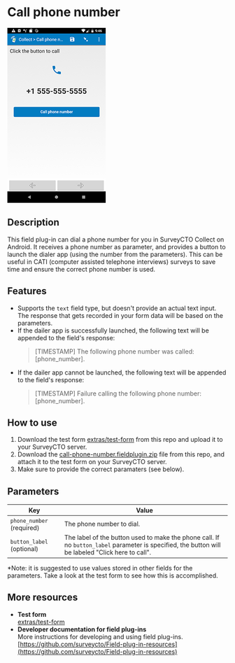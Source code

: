 # Call phone number

![](extras/call-phone-number.jpg)

## Description

This field plug-in can dial a phone number for you in SurveyCTO Collect on Android. It receives a phone number as parameter, and provides a button to launch the dialer app (using the number from the parameters). This can be useful in CATI (computer assisted telephone interviews) surveys to save time and ensure the correct phone number is used.

## Features

* Supports the `text` field type, but doesn't provide an actual text input. The response that gets recorded in your form data will be based on the parameters.
* If the dailer app is successfully launched, the following text will be appended to the field's response:  
    > [TIMESTAMP] The following phone number was called: [phone_number].
* If the dailer app cannot be launched, the following text will be appended to the field's response:  
    > [TIMESTAMP] Failure calling the following phone number: [phone_number].

## How to use

1. Download the test form [extras/test-form](extras/test-form) from this repo and upload it to your SurveyCTO server.
1. Download the [call-phone-number.fieldplugin.zip](call-phone-number.fieldplugin.zip) file from this repo, and attach it to the test form on your SurveyCTO server.
1. Make sure to provide the correct paramaters (see below).

## Parameters

| Key | Value |
| --- | --- |
| `phone_number` (required) | The phone number to dial. |
| `button_label` (optional) | The label of the button used to make the phone call. If no `button_label` parameter is specified, the button will be labeled "Click here to call". |

*Note: it is suggested to use values stored in other fields for the parameters. Take a look at the test form to see how this is accomplished.

## More resources

* **Test form**  
[extras/test-form](extras/test-form)
* **Developer documentation for field plug-ins**  
More instructions for developing and using field plug-ins. [https://github.com/surveycto/Field-plug-in-resources](https://github.com/surveycto/Field-plug-in-resources)
